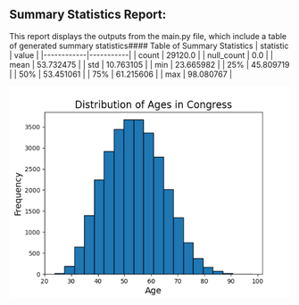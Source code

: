 ## Summary Statistics Report: 
This report displays the outputs from the main.py file, which include a table of generated summary statistics#### Table of Summary Statistics 
| statistic  | value     |
|------------|-----------|
| count      | 29120.0   |
| null_count | 0.0       |
| mean       | 53.732475 |
| std        | 10.763105 |
| min        | 23.665982 |
| 25%        | 45.809719 |
| 50%        | 53.451061 |
| 75%        | 61.215606 |
| max        | 98.080767 |
 
![Congressional Age](output/congressional_age.png)
